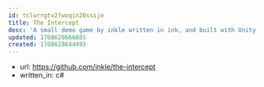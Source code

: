 ```yaml
---
id: tclwrrgtv2fwoqin20ssije
title: The Intercept
desc: 'A small demo game by inkle written in ink, and built with Unity '
updated: 1708628666885
created: 1708628644493
---
```


- url: https://github.com/inkle/the-intercept
- written_in: c#
